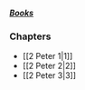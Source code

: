 ##### *[Books](--%20Bible%20--.md)*

### Chapters
- [[2 Peter 1|1]]
- [[2 Peter 2|2]]
- [[2 Peter 3|3]]
